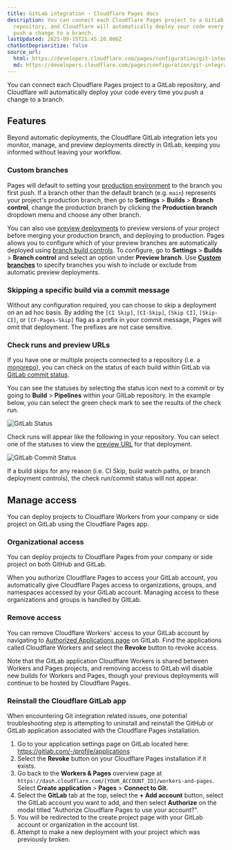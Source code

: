 ```yaml
---
title: GitLab integration · Cloudflare Pages docs
description: You can connect each Cloudflare Pages project to a GitLab
  repository, and Cloudflare will automatically deploy your code every time you
  push a change to a branch.
lastUpdated: 2025-09-15T21:45:20.000Z
chatbotDeprioritize: false
source_url:
  html: https://developers.cloudflare.com/pages/configuration/git-integration/gitlab-integration/
  md: https://developers.cloudflare.com/pages/configuration/git-integration/gitlab-integration/index.md
---
```


You can connect each Cloudflare Pages project to a GitLab repository, and Cloudflare will automatically deploy your code every time you push a change to a branch.

## Features

Beyond automatic deployments, the Cloudflare GitLab integration lets you monitor, manage, and preview deployments directly in GitLab, keeping you informed without leaving your workflow.

### Custom branches

Pages will default to setting your [production environment](https://developers.cloudflare.com/pages/configuration/branch-build-controls/#production-branch-control) to the branch you first push. If a branch other than the default branch (e.g. `main`) represents your project's production branch, then go to **Settings** > **Builds** > **Branch control**, change the production branch by clicking the **Production branch** dropdown menu and choose any other branch.

You can also use [preview deployments](https://developers.cloudflare.com/pages/configuration/preview-deployments/) to preview versions of your project before merging your production branch, and deploying to production. Pages allows you to configure which of your preview branches are automatically deployed using [branch build controls](https://developers.cloudflare.com/pages/configuration/branch-build-controls/). To configure, go to **Settings** > **Builds** > **Branch control** and select an option under **Preview branch**. Use [**Custom branches**](https://developers.cloudflare.com/pages/configuration/branch-build-controls/) to specify branches you wish to include or exclude from automatic preview deployments.

### Skipping a specific build via a commit message

Without any configuration required, you can choose to skip a deployment on an ad hoc basis. By adding the `[CI Skip]`, `[CI-Skip]`, `[Skip CI]`, `[Skip-CI]`, or `[CF-Pages-Skip]` flag as a prefix in your commit message, Pages will omit that deployment. The prefixes are not case sensitive.

### Check runs and preview URLs

If you have one or multiple projects connected to a repository (i.e. a [monorepo](https://developers.cloudflare.com/workers/ci-cd/builds/advanced-setups/#monorepos)), you can check on the status of each build within GitLab via [GitLab commit status](https://docs.gitlab.com/ee/user/project/merge_requests/status_checks.html).

You can see the statuses by selecting the status icon next to a commit or by going to **Build** > **Pipelines** within your GitLab repository. In the example below, you can select the green check mark to see the results of the check run.

![GitLab Status](https://developers.cloudflare.com/_astro/gl-status-checks.B9jgSbf7_NIlLz.webp)

Check runs will appear like the following in your repository. You can select one of the statuses to view the [preview URL](https://developers.cloudflare.com/pages/configuration/preview-deployments/) for that deployment.

![GitLab Commit Status](https://developers.cloudflare.com/_astro/glcommitstatus.BXV17OMM_bQMQW.webp)

If a build skips for any reason (i.e. CI Skip, build watch paths, or branch deployment controls), the check run/commit status will not appear.

## Manage access

You can deploy projects to Cloudflare Workers from your company or side project on GitLab using the Cloudflare Pages app.

### Organizational access

You can deploy projects to Cloudflare Pages from your company or side project on both GitHub and GitLab.

When you authorize Cloudflare Pages to access your GitLab account, you automatically give Cloudflare Pages access to organizations, groups, and namespaces accessed by your GitLab account. Managing access to these organizations and groups is handled by GitLab.

### Remove access

You can remove Cloudflare Workers' access to your GitLab account by navigating to [Authorized Applications page](https://gitlab.com/-/profile/applications) on GitLab. Find the applications called Cloudflare Workers and select the **Revoke** button to revoke access.

Note that the GitLab application Cloudflare Workers is shared between Workers and Pages projects, and removing access to GitLab will disable new builds for Workers and Pages, though your previous deployments will continue to be hosted by Cloudflare Pages.

### Reinstall the Cloudflare GitLab app

When encountering Git integration related issues, one potential troubleshooting step is attempting to uninstall and reinstall the GitHub or GitLab application associated with the Cloudflare Pages installation.

1. Go to your application settings page on GitLab located here: <https://gitlab.com/-/profile/applications>
2. Select the **Revoke** button on your Cloudflare Pages installation if it exists.
3. Go back to the **Workers & Pages** overview page at `https://dash.cloudflare.com/[YOUR_ACCOUNT_ID]/workers-and-pages`. Select **Create application** > **Pages** > **Connect to Git**.
4. Select the **GitLab** tab at the top, select the **+ Add account** button, select the GitLab account you want to add, and then select **Authorize** on the modal titled "Authorize Cloudflare Pages to use your account?".
5. You will be redirected to the create project page with your GitLab account or organization in the account list.
6. Attempt to make a new deployment with your project which was previously broken.
